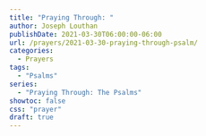 ```yaml
---
title: "Praying Through: "
author: Joseph Louthan
publishDate: 2021-03-30T06:00:00-06:00
url: /prayers/2021-03-30-praying-through-psalm/
categories:
  - Prayers
tags:
  - "Psalms"
series:
  - "Praying Through: The Psalms"
showtoc: false
css: "prayer"
draft: true
---
```

<div style="font-variant: small-caps;">

</div>

```text

```
